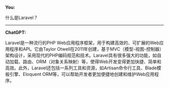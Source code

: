 **You:**

什么是Laravel？

* * *

**ChatGPT:**

Laravel是一种流行的PHP Web应用程序框架，用于构建高效的、可扩展的Web应用程序和API。它由Taylor Otwell在2011年创建，基于MVC（模型-视图-控制器）架构设计，采用现代的PHP编码规范和技术。Laravel具有很多强大的功能，如自动加载、路由、ORM（对象关系映射）等，使得Web开发变得更加快捷、简单和高效。此外，Laravel还包括一系列工具和资源，如Artisan命令行工具、Blade模板引擎、Eloquent ORM等，可以帮助开发者更加便捷地创建和维护Web应用程序。